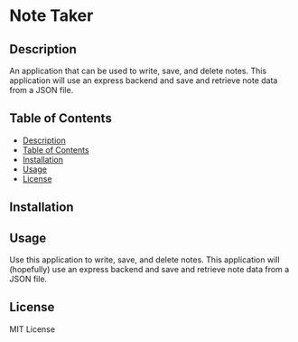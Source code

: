 # Note Taker

## Description

An application that can be used to write, save, and delete notes. This application will use an express backend and save and retrieve note data from a JSON file.

## Table of Contents

* [Description](#description)
* [Table of Contents](#tableofcontents)
* [Installation](#installation)
* [Usage](#usage)
* [License](#license)

## Installation

## Usage 

Use this application to write, save, and delete notes. This application will (hopefully) use an express backend and save and retrieve note data from a JSON file.

## License 

MIT License

